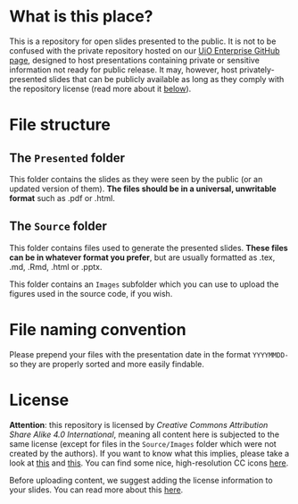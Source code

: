 # What is this place?

This is a repository for open slides presented to the public. It is not to be confused with the private repository hosted on our [UiO Enterprise GitHub page](https://github.uio.no/ocbe/meeting-notes-and-slides), designed to host presentations containing private or sensitive information not ready for public release. It may, however, host privately-presented slides that can be publicly available as long as they comply with the repository license (read more about it [below](#license)).

# File structure

## The `Presented` folder

This folder contains the slides as they were seen by the public (or an updated version of them). **The files should be in a universal, unwritable format** such as .pdf or .html.

## The `Source` folder

This folder contains files used to generate the presented slides. **These files can be in whatever format you prefer**, but are usually formatted as .tex, .md, .Rmd, .html or .pptx.

This folder contains an `Images` subfolder which you can use to upload the figures used in the source code, if you wish.

# File naming convention

Please prepend your files with the presentation date in the format `YYYYMMDD-` so they are properly sorted and more easily findable.

# License

**Attention**: this repository is licensed by _Creative Commons Attribution Share Alike 4.0 International_, meaning all content here is subjected to the same license (except for files in the `Source/Images` folder which were not created by the authors). If you want to know what this implies, please take a look at [this](https://choosealicense.com/licenses/cc-by-sa-4.0/) and [this](https://creativecommons.org/licenses/by-sa/4.0/). You can find some nice, high-resolution CC icons [here](https://creativecommons.org/about/downloads/).

Before uploading content, we suggest adding the license information to your slides. You can read more about this [here](https://creativecommons.org/choose/results-one?license_code=by-sa&amp;jurisdiction=&amp;version=4.0&amp;lang=en).
